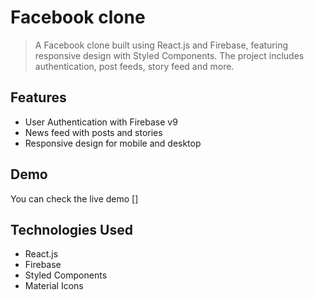 # Facebook clone 
> A Facebook clone built using React.js and Firebase, featuring responsive design with Styled Components. The project includes authentication, post feeds, story feed and more.

## Features
- User Authentication with Firebase v9
- News feed with posts and stories
- Responsive design for mobile and desktop

## Demo
You can check the live demo []

## Technologies Used
- React.js
- Firebase
- Styled Components
- Material Icons
